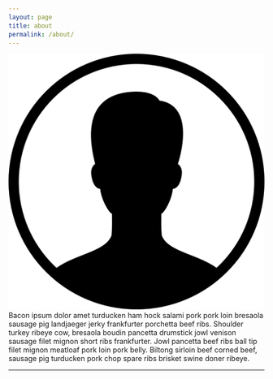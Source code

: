 ```yaml
---
layout: page
title: about
permalink: /about/
---
```


<img class="col one right" src="/img/prof_pic.png">

<br/>
Bacon ipsum dolor amet turducken ham hock salami pork pork loin bresaola sausage pig landjaeger jerky frankfurter porchetta beef ribs.
Shoulder turkey ribeye cow, bresaola boudin pancetta drumstick jowl venison sausage filet mignon short ribs frankfurter. Jowl pancetta
beef ribs ball tip filet mignon meatloaf pork loin pork belly. Biltong sirloin beef corned beef, sausage pig turducken pork chop spare
ribs brisket swine doner ribeye.


<br/>
<hr/>
<br/>
<span class="contacticon center">
	<a href="mailto:loganjtheodore@gmail.com"><i class="fa fa-envelope-square"></i></a>
	<a href="https://www.linkedin.com" target="_blank"><i class="fa fa-linkedin-square"></i></a>
</span>



